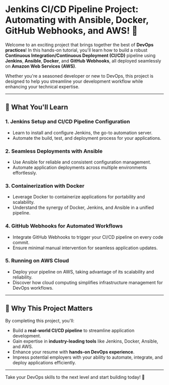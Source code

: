 # Jenkins CI/CD Pipeline Project: Automating with Ansible, Docker, GitHub Webhooks, and AWS! 🚀  

Welcome to an exciting project that brings together the best of **DevOps practices**! In this hands-on tutorial, you'll learn how to build a robust **Continuous Integration/Continuous Deployment (CI/CD)** pipeline using **Jenkins**, **Ansible**, **Docker**, and **GitHub Webhooks**, all deployed seamlessly on **Amazon Web Services (AWS)**.  

Whether you're a seasoned developer or new to DevOps, this project is designed to help you streamline your development workflow while enhancing your technical expertise.  

---

## 🌟 What You'll Learn  

### 1. **Jenkins Setup and CI/CD Pipeline Configuration**  
- Learn to install and configure Jenkins, the go-to automation server.  
- Automate the build, test, and deployment process for your applications.  

### 2. **Seamless Deployments with Ansible**  
- Use Ansible for reliable and consistent configuration management.  
- Automate application deployments across multiple environments effortlessly.  

### 3. **Containerization with Docker**  
- Leverage Docker to containerize applications for portability and scalability.  
- Understand the synergy of Docker, Jenkins, and Ansible in a unified pipeline.  

### 4. **GitHub Webhooks for Automated Workflows**  
- Integrate GitHub Webhooks to trigger your CI/CD pipeline on every code commit.  
- Ensure minimal manual intervention for seamless application updates.  

### 5. **Running on AWS Cloud**  
- Deploy your pipeline on AWS, taking advantage of its scalability and reliability.  
- Discover how cloud computing simplifies infrastructure management for DevOps workflows.  

---

## 💼 Why This Project Matters  

By completing this project, you'll:  

- Build a **real-world CI/CD pipeline** to streamline application development.  
- Gain expertise in **industry-leading tools** like Jenkins, Docker, Ansible, and AWS.  
- Enhance your resume with **hands-on DevOps experience**.  
- Impress potential employers with your ability to automate, integrate, and deploy applications efficiently.  

---

Take your DevOps skills to the next level and start building today! 🌟  
